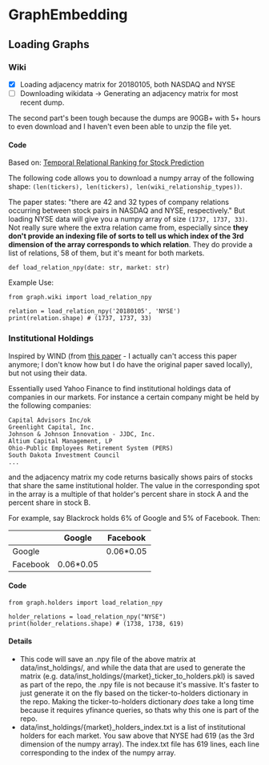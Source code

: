 # GraphEmbedding

## Loading Graphs

### Wiki

- [x] Loading adjacency matrix for 20180105, both NASDAQ and NYSE
- [ ] Downloading wikidata -> Generating an adjacency matrix for most recent dump.

The second part's been tough because the dumps are 90GB+ with 5+ hours to even download and I haven't even been able to unzip the file yet.

#### Code
Based on: [Temporal Relational Ranking for Stock Prediction](https://arxiv.org/abs/1809.09441)

The following code allows you to download a numpy array of the following shape: `(len(tickers), len(tickers), len(wiki_relationship_types))`.

The paper states: "there are 42 and 32 types of company relations occurring between stock pairs in NASDAQ and NYSE, respectively." But loading NYSE data will give you a numpy array of size `(1737, 1737, 33)`. Not really sure where the extra relation came from, especially since **they don't provide an indexing file of sorts to tell us which index of the 3rd dimension of the array corresponds to which relation**. They do provide a list of relations, 58 of them, but it's meant for both markets.


```
def load_relation_npy(date: str, market: str)
```

Example Use:
```
from graph.wiki import load_relation_npy

relation = load_relation_npy('20180105', 'NYSE')
print(relation.shape) # (1737, 1737, 33)
```

### Institutional Holdings
Inspired by WIND (from [this paper](https://dl.acm.org/doi/abs/10.1145/3269206.3269269) - I actually can't access this paper anymore; I don't know how but I do have the original paper saved locally), but not using their data.

Essentially used Yahoo Finance to find institutional holdings data of companies in our markets. For instance a certain company might be held by the following companies:

```
Capital Advisors Inc/ok
Greenlight Capital, Inc.
Johnson & Johnson Innovation - JJDC, Inc.
Altium Capital Management, LP
Ohio-Public Employees Retirement System (PERS)
South Dakota Investment Council
...
```

and the adjacency matrix my code returns basically shows pairs of stocks that share the same institutional holder. The value in the corresponding spot in the array is a multiple of that holder's percent share in stock A and the percent share in stock B.

For example, say Blackrock holds 6% of Google and 5% of Facebook. Then:

|          | Google    | Facebook  |
|----------|-----------|-----------|
| Google   |           | 0.06*0.05 |
| Facebook | 0.06*0.05 |           |


#### Code

```
from graph.holders import load_relation_npy

holder_relations = load_relation_npy("NYSE")
print(holder_relations.shape) # (1738, 1738, 619)
```

#### Details
 - This code will save an .npy file of the above matrix at data/inst_holdings/, and while the data that are used to generate the matrix (e.g. data/inst_holdings/{market}_ticker_to_holders.pkl) is saved as part of the repo, the .npy file is not because it's massive. It's faster to just generate it on the fly based on the ticker-to-holders dictionary in the repo. Making the ticker-to-holders dictionary *does* take a long time because it requires yfinance queries, so thats why this one is part of the repo.
 - data/inst_holdings/{market}_holders_index.txt is a list of institutional holders for each market. You saw above that NYSE had 619 (as the 3rd dimension of the numpy array). The index.txt file has 619 lines, each line corresponding to the index of the numpy array.

